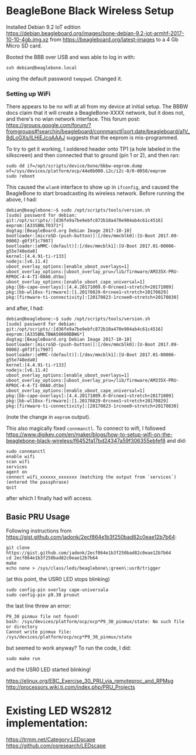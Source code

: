 # BeagleBone Black Wireless Setup

Installed Debian 9.2 IoT edition <https://debian.beagleboard.org/images/bone-debian-9.2-iot-armhf-2017-10-10-4gb.img.xz> from <https://beagleboard.org/latest-images> to a 4 Gb Micro SD card. 

Booted the BBB over USB and was able to log in with:

	ssh debian@beaglebone.local

using the default password `temppwd`. Changed it.

### Setting up WiFi

There appears to be no wifi at all from my device at initial setup. The BBBW docs claim that it will create a BeagleBone-XXXX network, but it does not, and there's no wlan network interface. This forum post: <https://groups.google.com/forum/?fromgroups#!searchin/beagleboard/connmanctl|sort:date/beagleboard/a1V_8dLoGXs/lLHiEJcoAAAJ> suggests that the eeprom is mis-programmed. 

To try to get it working, I soldered header onto TP1 (a hole labeled in the silkscreen) and then connected that to ground (pin 1 or 2), and then ran:

	sudo dd if=/opt/scripts/device/bone/bbbw-eeprom.dump of=/sys/devices/platform/ocp/44e0b000.i2c/i2c-0/0-0050/eeprom
	sudo reboot

This caused the `wlan0` interface to show up in `ifconfig`, and caused the BeagleBone to start broadcasting its wireless network. Before running the above, I had:

```
debian@beaglebone:~$ sudo /opt/scripts/tools/version.sh
[sudo] password for debian:
git:/opt/scripts/:[d36fe9a7be9ebfc872b10a470e904ab4c61c4516]
eeprom:[A335BNLT0371*]
dogtag:[BeagleBoard.org Debian Image 2017-10-10]
bootloader:[microSD-(push-button)]:[/dev/mmcblk0]:[U-Boot 2017.09-00002-g0f3f1c7907]
bootloader:[eMMC-(default)]:[/dev/mmcblk1]:[U-Boot 2017.01-00006-g55e748eda0]
kernel:[4.4.91-ti-r133]
nodejs:[v6.11.4]
uboot_overlay_options:[enable_uboot_overlays=1]
uboot_overlay_options:[uboot_overlay_pru=/lib/firmware/AM335X-PRU-RPROC-4-4-TI-00A0.dtbo]
uboot_overlay_options:[enable_uboot_cape_universal=1]
pkg:[bb-cape-overlays]:[4.4.20171009.0-0rcnee1~stretch+20171009]
pkg:[bb-wl18xx-firmware]:[1.20170829-0rcnee1~stretch+20170829]
pkg:[firmware-ti-connectivity]:[20170823-1rcnee0~stretch+20170830]
```

and after, I had:

```
debian@beaglebone:~$ sudo /opt/scripts/tools/version.sh
[sudo] password for debian:
git:/opt/scripts/:[d36fe9a7be9ebfc872b10a470e904ab4c61c4516]
eeprom:[A335BNLTBWA50000BBWG*]
dogtag:[BeagleBoard.org Debian Image 2017-10-10]
bootloader:[microSD-(push-button)]:[/dev/mmcblk0]:[U-Boot 2017.09-00002-g0f3f1c7907]
bootloader:[eMMC-(default)]:[/dev/mmcblk1]:[U-Boot 2017.01-00006-g55e748eda0]
kernel:[4.4.91-ti-r133]
nodejs:[v6.11.4]
uboot_overlay_options:[enable_uboot_overlays=1]
uboot_overlay_options:[uboot_overlay_pru=/lib/firmware/AM335X-PRU-RPROC-4-4-TI-00A0.dtbo]
uboot_overlay_options:[enable_uboot_cape_universal=1]
pkg:[bb-cape-overlays]:[4.4.20171009.0-0rcnee1~stretch+20171009]
pkg:[bb-wl18xx-firmware]:[1.20170829-0rcnee1~stretch+20170829]
pkg:[firmware-ti-connectivity]:[20170823-1rcnee0~stretch+20170830]
```

(note the change in `eeprom` output). 

This also magically fixed `connmanctl`. To connect to wifi, I followed <https://www.digikey.com/en/maker/blogs/how-to-setup-wifi-on-the-beaglebone-black-wireless/f6452fa17bd24347a59f306355ebfef8> and did:

	sudo connmanctl
	enable wifi
	scan wifi
	services
	agent on
	connect wifi_xxxxxx_xxxxxxx (matching the output from `services`)
	(entered the passphrase)
	quit

after which I finally had wifi access. 

## Basic PRU Usage

Following instructions from <https://gist.github.com/jadonk/2ecf864e1b3f250bad82c0eae12b7b64>:

	git clone https://gist.github.com/jadonk/2ecf864e1b3f250bad82c0eae12b7b64
	cd 2ecf864e1b3f250bad82c0eae12b7b64
	make
	echo none > /sys/class/leds/beaglebone\:green\:usr0/trigger

(at this point, the USR0 LED stops blinking)

	sudo config-pin overlay cape-universala
	sudo config-pin p9.30 pruout

the last line threw an error:

	P9_30 pinmux file not found!
	bash: /sys/devices/platform/ocp/ocp*P9_30_pinmux/state: No such file or directory
	Cannot write pinmux file: /sys/devices/platform/ocp/ocp*P9_30_pinmux/state

but seemed to work anyway? To run the code, I did:

	sudo make run

and the USR0 LED started blinking!

https://elinux.org/EBC_Exercise_30_PRU_via_remoteproc_and_RPMsg
http://processors.wiki.ti.com/index.php/PRU_Projects

# Existing LED WS2812 implementation:

https://trmm.net/Category:LEDscape
https://github.com/osresearch/LEDscape

